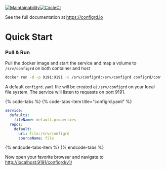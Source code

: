 [![Maintainability](https://api.codeclimate.com/v1/badges/8ff1b518d9455735db7b/maintainability)](https://codeclimate.com/github/configrd/configrd-service/maintainability)[![CircleCI](https://circleci.com/gh/configrd/configrd-service.svg?style=svg)](https://circleci.com/gh/configrd/configrd-service)

See the full documentation at https://configrd.io

# Quick Start

### Pull & Run

Pull the docker image and start the service and map a volume to `/srv/configrd` on both container and host

```bash
docker run -d -p 9191:9191 -v /srv/configrd:/srv/configrd configrd/configrd-service:latest
```

A default `configrd.yaml` file will be created at `/srv/configrd` on your local file system. The service will listen to requests on port 9191.

{% code-tabs %}
{% code-tabs-item title="configrd.yaml" %}
```yaml
service:
  defaults:
    fileName: default.properties
  repos:
    default:
      uri: file:/srv/configrd
      sourceName: file
```
{% endcode-tabs-item %}
{% endcode-tabs %}

Now open your favorite browser and navigate to [http://localhost:9191/configrd/v1/](http://localhost:9191/configrd/v1/)
